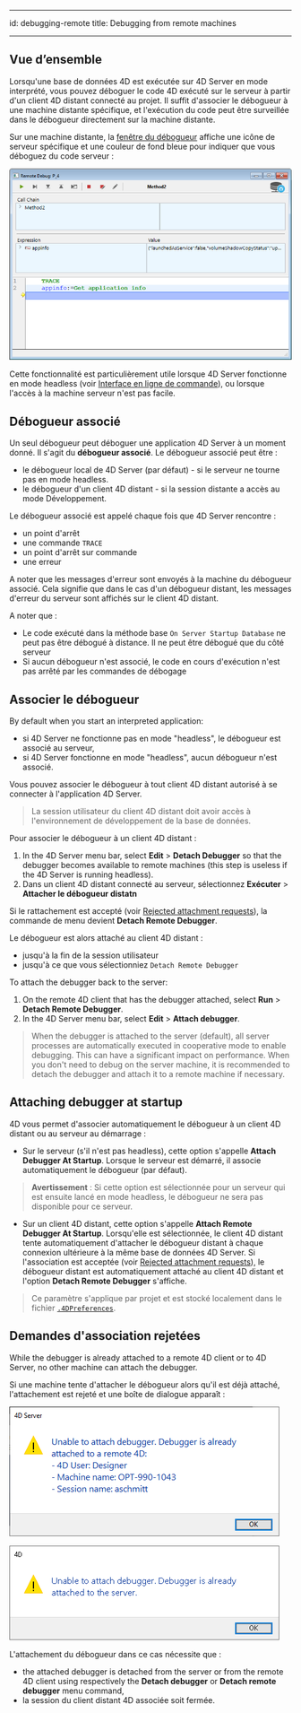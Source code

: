 - - -
id: debugging-remote title: Debugging from remote machines
- - -

## Vue d’ensemble

Lorsqu'une base de données 4D est exécutée sur 4D Server en mode interprété, vous pouvez déboguer le code 4D exécuté sur le serveur à partir d'un client 4D distant connecté au projet. Il suffit d'associer le débogueur à une machine distante spécifique, et l'exécution du code peut être surveillée dans le débogueur directement sur la machine distante.

Sur une machine distante, la [fenêtre du débogueur](debugger.md) affiche une icône de serveur spécifique et une couleur de fond bleue pour indiquer que vous déboguez du code serveur :

![debugger-window-remote](../assets/en/Debugging/debuggerWindowRemote.png)

Cette fonctionnalité est particulièrement utile lorsque 4D Server fonctionne en mode headless (voir [Interface en ligne de commande](../Admin/cli.md)), ou lorsque l'accès à la machine serveur n'est pas facile.


## Débogueur associé

Un seul débogueur peut déboguer une application 4D Server à un moment donné. Il s'agit du **débogueur associé**. Le débogueur associé peut être :

* le débogueur local de 4D Server (par défaut) - si le serveur ne tourne pas en mode headless.
* le débogueur d'un client 4D distant - si la session distante a accès au mode Développement.

Le débogueur associé est appelé chaque fois que 4D Server rencontre :
* un point d'arrêt
* une commande `TRACE`
* un point d'arrêt sur commande
* une erreur

A noter que les messages d'erreur sont envoyés à la machine du débogueur associé. Cela signifie que dans le cas d'un débogueur distant, les messages d'erreur du serveur sont affichés sur le client 4D distant.

A noter que :
* Le code exécuté dans la méthode base `On Server Startup Database` ne peut pas être débogué à distance. Il ne peut être débogué que du côté serveur
* Si aucun débogueur n'est associé, le code en cours d'exécution n'est pas arrêté par les commandes de débogage


## Associer le débogueur

By default when you start an interpreted application:

* si 4D Server ne fonctionne pas en mode "headless", le débogueur est associé au serveur,
* si 4D Server fonctionne en mode "headless", aucun débogueur n'est associé.

Vous pouvez associer le débogueur à tout client 4D distant autorisé à se connecter à l'application 4D Server.

> La session utilisateur du client 4D distant doit avoir accès à l'environnement de développement de la base de données.

Pour associer le débogueur à un client 4D distant :

1. In the 4D Server menu bar, select **Edit** > **Detach Debugger** so that the debugger becomes available to remote machines (this step is useless if the 4D Server is running headless).
2. Dans un client 4D distant connecté au serveur, sélectionnez **Exécuter** > **Attacher le débogueur distatn**

Si le rattachement est accepté (voir [Rejected attachment requests](#rejected-attachment-requests)), la commande de menu devient **Detach Remote Debugger**.

Le débogueur est alors attaché au client 4D distant :
* jusqu'à la fin de la session utilisateur
* jusqu'à ce que vous sélectionniez `Detach Remote Debugger`

To attach the debugger back to the server:

1. On the remote 4D client that has the debugger attached, select **Run** > **Detach Remote Debugger**.
2. In the 4D Server menu bar, select **Edit** > **Attach debugger**.

> When the debugger is attached to the server (default), all server processes are automatically executed in cooperative mode to enable debugging. This can have a significant impact on performance. When you don't need to debug on the server machine, it is recommended to detach the debugger and attach it to a remote machine if necessary.



## Attaching debugger at startup

4D vous permet d'associer automatiquement le débogueur à un client 4D distant ou au serveur au démarrage :

* Sur le serveur (s'il n'est pas headless), cette option s'appelle **Attach Debugger At Startup**. Lorsque le serveur est démarré, il associe automatiquement le débogueur (par défaut).

> **Avertissement** : Si cette option est sélectionnée pour un serveur qui est ensuite lancé en mode headless, le débogueur ne sera pas disponible pour ce serveur.

* Sur un client 4D distant, cette option s'appelle **Attach Remote Debugger At Startup**. Lorsqu'elle est sélectionnée, le client 4D distant tente automatiquement d'attacher le débogueur distant à chaque connexion ultérieure à la même base de données 4D Server. Si l'association est acceptée (voir [Rejected attachment requests](#rejected-attachment-requests)), le débogueur distant est automatiquement attaché au client 4D distant et l'option **Detach Remote Debugger** s'affiche.

> Ce paramètre s'applique par projet et est stocké localement dans le fichier [`.4DPreferences`](Project/architecture.md#userpreferencesusername).

## Demandes d'association rejetées

While the debugger is already attached to a remote 4D client or to 4D Server, no other machine can attach the debugger.

Si une machine tente d'attacher le débogueur alors qu'il est déjà attaché, l'attachement est rejeté et une boîte de dialogue apparaît :

![attach-debugger-dialog](../assets/en/Debugging/attach-debugger-dialog.png)

![attach-debugger-dialog-2](../assets/en/Debugging/attach-debugger-dialog-2.png)

L'attachement du débogueur dans ce cas nécessite que :

* the attached debugger is detached from the server or from the remote 4D client using respectively the **Detach debugger** or **Detach remote debugger** menu command,
* la session du client distant 4D associée soit fermée.
